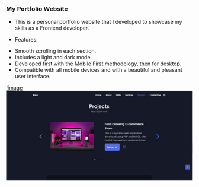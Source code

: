 
### My Portfolio Website

- This is a personal portfolio website that I developed to showcase my skills as a Frontend developer.

- Features:
* Smooth scrolling in each section.
* Includes a light and dark mode.
* Developed first with the Mobile First methodology, then for desktop.
* Compatible with all mobile devices and with a beautiful and pleasant user interface.


[!image](./screenshot/pic01.png)
![image2](./screenshot/pic02.png)

